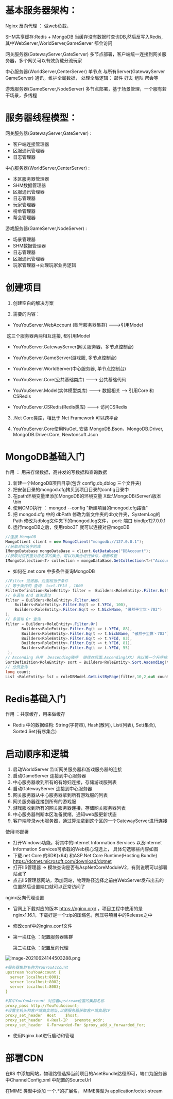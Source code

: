 # 基本服务器架构： 

Nginx 反向代理 ： 做web负载，

SHM共享缓存:Redis + MongoDB 当缓存没有数据时查询DB,然后反写入Redis, 其中WebServer,WorldServer,GameServer 都会访问

网关服务器(GatewayServer,GateServer) 多节点部署，客户端统一连接到网关服务器，多个网关可以有效负载分流玩家

中心服务器(WorldServer,CenterServer) 单节点 与所有Server(GatewayServer GameServer) 通讯，维护全局数据， 处理全局逻辑： 邮件 好友 组队 帮会等

游戏服务器(GameServer,NodeServer) 多节点部署，基于场景管理，一个服有若干场景，多线程

# 服务器线程模型：

网关服务器(GatewayServer,GateServer) : 

- 客户端连接管理器
- 区服通讯管理器
- 日志管理器

中心服务器(WorldServer,CenterServer) :

- 本区服务器管理器
- SHM数据管理器
- 区服通讯管理器
- 日志管理器
- 玩家管理器
- 榜单管理器
- 帮会管理器

游戏服务器(GameServer,NodeServer) :

- 场景管理器
- SHM数据管理器
- 日志管理器
- 区服通讯管理器
- 玩家管理器->处理玩家业务逻辑

# 创建项目

1. 创建空白的解决方案

2.  需要的内容：

   - YouYouServer.WebAccount (账号服务器集群) --->引用Model

   

   ​		这三个服务器两两相互连接, 都引用Model

   - YouYouServer.GatewayServer(网关服务器，多节点控制台)
   - YouYouServer.GameServer(游戏服, 多节点控制台)
   - YouYouServer.WorldServer(中心服务器, 单节点控制台)

   

   - YouYouServer.Core(公共基础类库) ---> 公共基础代码
   - YouYouServer.Model(实体模型类库) ---> 数据相关 --> 引用Core 和CSRedis
   - YouYouServer.CSRedis(Redis类库) ---> 访问CSRedis

3. .Net Core类库，相比于.Net Framework 可以跨平台

4. YouYouServer.Core使用NuGet, 安装 MongoDB.Bson，MongoDB.Driver, MongoDB.Driver.Core, Newtonsoft.Json


# MongoDB基础入门

作用 ： 用来存储数据，高并发的写数据和查询数据

1. 新建一个MongoDB项目目录(包含 config,db,dblog 三个文件夹)
2. 把安装目录的mongod.cfg拷贝到项目目录的config目录中
3. 在path环境变量里添加MongoDB的环境变量 X盘:\MongoDB\Server\版本\bin
4. 使用CMD执行 ： mongod --config "新建项目的mongod.cfg路径"
5.  把 mongod.cfg 中的 dbPath 修改为新文件夹的db文件夹，SystemLog的Path 修改为dblog文件夹下的mongod.log文件， port: 端口 bindIp:127.0.0.1
6. 运行mogoDB之后，使用robo3T 就可以连接对应mogoDB

```c#
//连接 MongoDB
MongoClient client = new MongoClient("mongodb://127.0.0.1");
//获取对应名字的库
IMongoDatabase mongoDataBase = client.GetDatabase("DBAccount");
//获取对应表里对应名字的集合，可以对集合进行操作，增删改查
IMongoCollection<T> collection = mongoDataBase.GetCollection<T>("Account");
```



- 如何在.net core 中多条件查询MongoDB

```c#
//Filter 过滤器，后面相当于条件
// 等于条件的 查询  t=>t.YFId , 1000
FilterDefinition<RoleEntity> filter =  Builders<RoleEntity>.Filter.Eq(t=>t.YFId ,25);
// 多语句 And 查询语句
filter = Builders<RoleEntity>.Filter.And(
	Builders<RoleEntity>.Filter.Eq(t => t.YFId, 100),
	Builders<RoleEntity>.Filter.Eq(t => t.NickName, "傲然于尘世丶703")
);
// 多语句 Or 查询
filter = Builders<RoleEntity>.Filter.Or(
       Builders<RoleEntity>.Filter.Eq(t => t.YFId, 88),
       Builders<RoleEntity>.Filter.Eq(t => t.NickName, "傲然于尘世丶703"),
       Builders<RoleEntity>.Filter.Eq(t => t.YFId, 83),
       Builders<RoleEntity>.Filter.Eq(t => t.YFId, 81),
       Builders<RoleEntity>.Filter.Eq(t => t.YFId, 55)
 );
// Ascending 升序  Descending降序  继续在后面.Ascending(XX) 先以第一个升序排序,然后在一第二个属性升序排列
SortDefinition<RoleEntity> sort = Builders<RoleEntity>.Sort.Ascending(t => t.YFId);
// 分页查询
long count;
List <RoleEntity> lst = roleDBModel.GetListByPage(filter,10,2,out count,field:new string[] {"YFId","NickName"}, sort);
```

# Redis基础入门

作用 ：共享缓存，用来做缓存

- Redis 中的数据结构: String(字符串), Hash(散列), List(列表), Set(集合), Sorted Set(有序集合)

  

#  启动顺序和逻辑

1. 启动WorldServer 监听网关服务器和游戏服务器的连接
2. 启动GameServer 连接到中心服务器
3. 中心服务器收到所有的有媳妇连接，存储游戏服列表
4. 启动GatewayServer 连接到中心服务器
5. 网关服务器从中心服务器拿到所有游戏服的列表
6. 网关服务器连接到所有的游戏服
7. 游戏服收到所有的网关服务器连接，存储网关服务器列表
8. 中心服务器判断本区准备就绪，通知web服更新状态
9. 客户端登录web服务器，通过算法拿到这个区的一个GatewayServer进行连接



使用IIS部署

- 打开Windows功能，将其中的Internet Information Services 以及Internet Information Services可承载的Web核心勾选上， 具体勾选哪些内容如图
- 下载.net Core 的SDK(x64) 和ASP.Net Core Runtime(Hosting Bundle)  https://dotnet.microsoft.com/download/dotnet
- 打开IIS管理器 -> 模块查询是否有AspNetCoreModuleV2，有则说明可以部署站点了
- 点击IIS管理器网站，添加网站，物理路径选择之前由WebServer发布出去的位置然后设置端口就可以正常访问了

nginx反向代理设置

- 官网上下载对应的版本 https://nginx.org/ ，项目工程中使用的是nginx1.16.1，下载好是一个zip的压缩包，解压导项目中的Release之中

- 修改conf中的nginx.conf文件

-  第一块红色 ：配置服务器集群

   第二块红色 ：配置反向代理

  ![image-20210624144503288.png](https://i.loli.net/2021/06/24/JzEWOvMLq9V7CbA.png)

  ```yaml
  #服务器集群名称为YouYouAccount
  upstream YouYouAccount {
  	server localhost:8001;
  	server localhost:8002;
  	server localhost:8003;
  }
  	
  #其中YouYouAccount 对应着upstream设置的集群名称
  proxy_pass http://YouYouAccount;
  #设置主机头和客户端真实地址,以便服务器获取客户端真是IP
  proxy_set_header	Host	$host;
  proxy_set_header	X-Real-IP	$remote_addr;
  proxy_set_header	X-Forwarded-For	$proxy_add_x_forwarded_for;
  ```

- 使用Nginx.bat进行启动和管理



# 部署CDN 

在IIS 中添加网站，物理路径选择当前项目的AsetBundle路径即可，端口为服务器中ChannelConfig.xml 中配置的SourceUrl 

在MIME 类型中添加 一个.*的扩展名， MIME类型为 application/octet-stream













